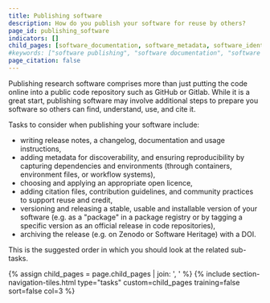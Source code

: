 ```yaml
---
title: Publishing software
description: How do you publish your software for reuse by others?
page_id: publishing_software
indicators: []
child_pages: [software_documentation, software_metadata, software_identifiers, citing_software, packaging_software, releasing_software, archiving_software] 
#keywords: ["software publishing", "software documentation", "software license", "software licence", "publish software", "software packaging", "software citation", "software identifiers", "software archiving"]
page_citation: false
---
```


Publishing research software comprises more than just putting the code online into a public code repository such as GitHub or Gitlab.
While it is a great start, publishing software may involve additional steps to prepare you software so others can find, understand, use, and cite it. 

Tasks to consider when publishing your software include:

* writing release notes, a changelog, documentation and usage instructions, 
* adding metadata for discoverability, and ensuring reproducibility by capturing dependencies and environments (through containers, environment files, or workflow systems),
* choosing and applying an appropriate open licence, 
* adding citation files, contribution guidelines, and community practices to support reuse and credit,
* versioning and releasing a stable, usable and installable version of your software (e.g. as a "package" in a package registry or by tagging a specific version as an official release in code repositories),
* archiving the release (e.g. on Zenodo or Software Heritage) with a DOI.

This is the suggested order in which you should look at the related sub-tasks.

{% assign child_pages = page.child_pages | join: ', ' %}
{% include section-navigation-tiles.html type="tasks" custom=child_pages training=false sort=false col=3 %}
